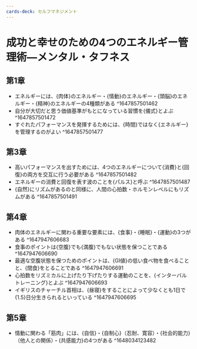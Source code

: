 ```yaml
---
cards-deck: セルフマネジメント
---
```


# 成功と幸せのための4つのエネルギー管理術―メンタル・タフネス

## 第1章

- エネルギーには、{肉体}のエネルギー・{情動}のエネルギー・{頭脳}のエネルギー・{精神}のエネルギーの4種類がある
^1647857501462
- 自分が大切だと思う価値基準がもとになっている習慣を{儀式}とよぶ
^1647857501472
- すぐれたパフォーマンスを発揮するためには、{時間}ではなく{エネルギー}を管理するのがよい
^1647857501477

## 第3章

- 高いパフォーマンスを出すためには、4つのエネルギーについて{消費}と{回復}の両方を交互に行う必要がある
^1647857501482
- エネルギーの消費と回復を表す波のことを{パルス}と呼ぶ
^1647857501487
- {自然}にリズムがあるのと同様に、人間の心拍数・ホルモンレベルにもリズムがある
^1647857501491

## 第4章

- 肉体のエネルギーに関わる重要な要素には、{食事}・{睡眠}・{運動}の3つがある
^1647947606683
- 食事のポイントは{空腹}でも{満腹}でもない状態を保つことである
^1647947606690
- 最適な空腹状態を保つためのポイントは、{GI値}の低い食べ物を食べることと、{間食}をとることである
^1647947606691
- 心拍数をリズミカルに上げたり下げたりする運動のことを、{インターバルトレーニング}とよぶ
^1647947606693
- イギリスのチャーチル首相は、{昼寝}をすることによって少なくとも1日で{1.5}日分生きられるといっている
^1647947606695

## 第5章

- 情動に関わる「筋肉」には、{自信}・{自制心}（忍耐、寛容）・{社会的能力}（他人との関係）・{共感能力}の4つがある
^1648034123482

